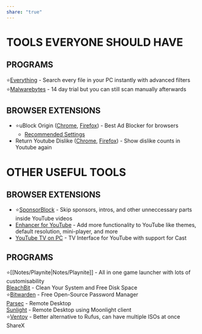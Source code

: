 ```yaml
---
share: "true"
---
```


# TOOLS EVERYONE SHOULD HAVE

## PROGRAMS

⭐[Everything](https://www.voidtools.com/downloads/) - Search every file in your PC instantly with advanced filters  
⭐[Malwarebytes](https://www.malwarebytes.com/mwb-download) - 14 day trial but you can still scan manually afterwards

## BROWSER EXTENSIONS

 - ⭐uBlock Origin ([Chrome](https://chrome.google.com/webstore/detail/ublock-origin/cjpalhdlnbpafiamejdnhcphjbkeiagm?hl=en), [Firefox](https://addons.mozilla.org/en-US/firefox/addon/ublock-origin/)) - Best Ad Blocker for browsers
	 - [Recommended Settings](https://rentry.co/FilterStalker)
 - Return Youtube Dislike ([Chrome](https://chrome.google.com/webstore/detail/return-youtube-dislike/gebbhagfogifgggkldgodflihgfeippi), [Firefox](https://addons.mozilla.org/en-US/firefox/addon/return-youtube-dislikes/)) - Show dislike counts in Youtube again

# OTHER USEFUL TOOLS

## BROWSER EXTENSIONS

- ⭐[SponsorBlock](https://sponsor.ajay.app/) - Skip sponsors, intros, and other unneccessary parts inside YouTube videos
- [Enhancer for YouTube](https://www.mrfdev.com/enhancer-for-youtube) - Add more functionality to YouTube like themes, default resolution, mini-player, and more
- [YouTube TV on PC](https://chrome.google.com/webstore/detail/youtube-tv-on-pc/jldjbkccldgbegjpggphaeikombjmnkh?hl=en-GB) - TV Interface for YouTube with support for Cast

## PROGRAMS

⭐[[Notes/Playnite|Notes/Playnite]] - All in one game launcher with lots of customisability  
[BleachBit](https://www.bleachbit.org/) - Clean Your System and Free Disk Space  
⭐[Bitwarden](https://bitwarden.com/download/) - Free Open-Source Password Manager  
[Parsec](https://parsec.app/) - Remote Desktop  
[Sunlight](https://github.com/LizardByte/Sunshine/releases/latest) - Remote Desktop using Moonlight client  
⭐[Ventoy](https://github.com/ventoy/Ventoy/releases/latest) - Better alternative to Rufus, can have multiple ISOs at once  
ShareX